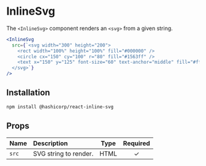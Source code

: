 # InlineSvg

The `<InlineSvg>` component renders an `<svg>` from a given string.

```jsx
<InlineSvg
  src={`<svg width="300" height="200">
    <rect width="100%" height="100%" fill="#000000" />
    <circle cx="150" cy="100" r="80" fill="#1563ff" />
    <text x="150" y="125" font-size="60" text-anchor="middle" fill="#ffffff">SVG</text>
  </svg>`}
/>
```

## Installation

```sh
npm install @hashicorp/react-inline-svg
```

## Props

<table>
  <thead>
    <tr>
      <th align=left>Name
      <th align=left>Description
      <th align=center>Type
      <th align=center>Required
  </thead>
  <tbody>
    <tr>
      <td align=left><code>src</code>
      <td align=left>SVG string to render.
      <td align=center>HTML
      <td align=center>✓
  </tbody>
</table>
